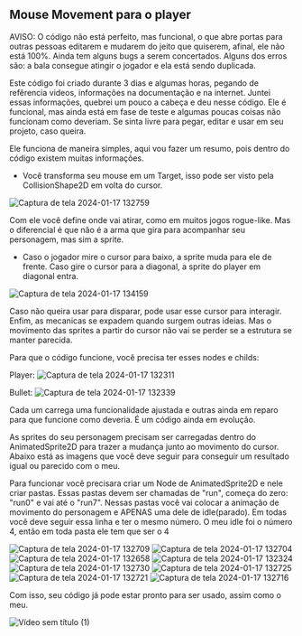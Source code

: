 
Mouse Movement para o player
-
AVISO: O código não está perfeito, mas funcional, o que abre portas para outras pessoas editarem e mudarem do jeito que quiserem, afinal, ele não está 100%. Ainda tem alguns bugs a serem concertados. Alguns dos erros são: a bala consegue atingir o jogador e ela está sendo duplicada.

Este código foi criado durante 3 dias e algumas horas, pegando de refêrencia videos, informações na documentação e na internet. Juntei essas informações, quebrei um pouco a cabeça e deu nesse código. Ele é funcional, mas ainda está em fase de teste e algumas poucas coisas não funcionam como deveriam. Se sinta livre para pegar, editar e usar em seu projeto, caso queira.

Ele funciona de maneira simples, aqui vou fazer um resumo, pois dentro do código existem muitas informações. 
* Você transforma seu mouse em um Target, isso pode ser visto pela CollisionShape2D em volta do cursor.

![Captura de tela 2024-01-17 132759](https://github.com/KaySDellaCapa/mouse-moviment/assets/140545612/3b20fa20-00c0-4bcd-9e9b-091c1afc7e9d)

Com ele você define onde vai atirar, como em muitos jogos rogue-like. Mas o diferencial é que não é a arma que gira para acompanhar seu personagem, mas sim a sprite. 
* Caso o jogador mire o cursor para baixo, a sprite muda para ele de frente. Caso gire o cursor para a diagonal, a sprite do player em diagonal entra.

![Captura de tela 2024-01-17 134159](https://github.com/KaySDellaCapa/mouse-moviment/assets/140545612/25793309-cbc6-42b1-ab27-14e546d06a88)

Caso não queira usar para disparar, pode usar esse cursor para interagir. Enfim, as mecanicas se expadem quando surgem outras ideias. Mas o movimento das sprites a partir do cursor não vai se perder se a estrutura se manter parecida.

Para que o código funcione, você precisa ter esses nodes e childs:

Player:
![Captura de tela 2024-01-17 132311](https://github.com/KaySDellaCapa/mouse-moviment/assets/140545612/69ea89dd-2586-4c09-b52c-bebc7008dcc8)

Bullet:
![Captura de tela 2024-01-17 132339](https://github.com/KaySDellaCapa/mouse-moviment/assets/140545612/ef588644-f9f8-4a2f-97b0-785200a130f9)

Cada um carrega uma funcionalidade ajustada e outras ainda em reparo para que funcione como deveria. É um código ainda em evolução.

As sprites do seu personagem precisam ser carregadas dentro do AnimatedSprite2D para trazer a mudança junto ao movimento do cursor. Abaixo está as imagens que você deve seguir para conseguir um resultado igual ou parecido com o meu.

Para funcionar você precisara criar um Node de AnimatedSprite2D e nele criar pastas. Essas pastas devem ser chamadas de "run", começa do zero: "run0" e vai até o "run7". Nessas pastas você vai colocar a animação de movimento do personagem e APENAS uma dele de idle(parado). Em todas você deve seguir essa linha e ter o mesmo número. O meu idle foi o número 4, então em toda pasta ele tem que ser o 4

![Captura de tela 2024-01-17 132709](https://github.com/KaySDellaCapa/mouse-moviment/assets/140545612/84513cf0-1c30-444c-94c9-f2678ef8a603)
![Captura de tela 2024-01-17 132704](https://github.com/KaySDellaCapa/mouse-moviment/assets/140545612/c38de0f7-bcbe-4998-88d1-f7275e189f98)
![Captura de tela 2024-01-17 132658](https://github.com/KaySDellaCapa/mouse-moviment/assets/140545612/f5a10204-112d-4034-aa19-5f412ca58d4f)
![Captura de tela 2024-01-17 132324](https://github.com/KaySDellaCapa/mouse-moviment/assets/140545612/8cc30677-5839-4ccb-a736-b45d4a7568e6)
![Captura de tela 2024-01-17 132730](https://github.com/KaySDellaCapa/mouse-moviment/assets/140545612/8006b892-ca0b-4713-964e-7b2e5bd88472)
![Captura de tela 2024-01-17 132725](https://github.com/KaySDellaCapa/mouse-moviment/assets/140545612/e8e03842-8a3a-409c-9afa-cf3ba44526d6)
![Captura de tela 2024-01-17 132721](https://github.com/KaySDellaCapa/mouse-moviment/assets/140545612/c562e9bf-bf85-4e1a-9282-984c4524a712)
![Captura de tela 2024-01-17 132716](https://github.com/KaySDellaCapa/mouse-moviment/assets/140545612/bbac10e4-a556-47a8-be74-f76103c23473)

Com isso, seu código já pode estar pronto para ser usado, assim como o meu.

![Vídeo sem título (1)](https://github.com/KaySDellaCapa/mouse-moviment/assets/140545612/4ccf6514-41c4-45e8-b15b-e0ceb297cb15)

